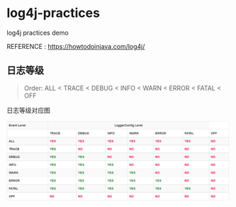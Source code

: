 # log4j-practices
log4j practices demo

REFERENCE : https://howtodoinjava.com/log4j/


## 日志等级

> Order: ALL < TRACE < DEBUG < INFO < WARN < ERROR < FATAL < OFF

日志等级对应图



![](doc/img/Log4j-Log-Levels.png)
